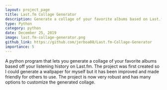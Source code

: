 ```yaml
---
layout: project_page
title: Last.fm Collage Generator
description: Generate a collage of your favorite albums based on Last.fm scrobbles
type: Python
category: python
date: December 25, 2019
image: last.fm-collage-generator.png
github_link: https://github.com/jerboa88/Last.fm-Collage-Generator
importance: 5
---
```

A python program that lets you generate a collage of your favorite albums based off your listening history on Last.fm. The project was first created so I could generate a wallpaper for myself but it has been improved and made friendly for others to use. The project is now very robust and has many options to customize the generated collage.
